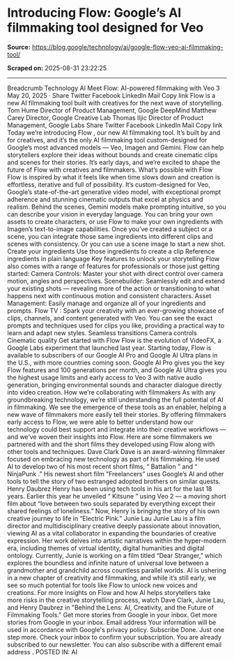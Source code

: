 # Introducing Flow: Google’s AI filmmaking tool designed for Veo

**Source:** https://blog.google/technology/ai/google-flow-veo-ai-filmmaking-tool/

**Scraped on:** 2025-08-31 23:22:25

---

Breadcrumb
Technology
AI
Meet Flow: AI-powered filmmaking with Veo 3
May 20, 2025
·
Share
Twitter
Facebook
LinkedIn
Mail
Copy link
Flow is a new AI filmmaking tool built with creatives for the next wave of storytelling.
Tom Hume
Director of Product Management, Google DeepMind
Matthew Carey
Director, Google Creative Lab
Thomas Iljic
Director of Product Management, Google Labs
Share
Twitter
Facebook
LinkedIn
Mail
Copy link
Today we’re introducing
Flow
, our new AI filmmaking tool.
It’s built by and for creatives, and it’s the only AI filmmaking tool custom-designed for Google’s most advanced models — Veo, Imagen and Gemini. Flow can help storytellers explore their ideas without bounds and create cinematic clips and scenes for their stories. It’s early days, and we’re excited to shape the future of Flow with creatives and filmmakers.
What’s possible with Flow
Flow is inspired by what it feels like when time slows down and creation is effortless, iterative and full of possibility. It’s custom-designed for Veo, Google’s state-of-the-art generative video model, with exceptional prompt adherence and stunning cinematic outputs that excel at physics and realism. Behind the scenes, Gemini models make prompting intuitive, so you can describe your vision in everyday language. You can bring your own assets to create characters, or use Flow to make your own ingredients with Imagen’s text-to-image capabilities.
Once you’ve created a subject or a scene, you can integrate those same ingredients into different clips and scenes with consistency. Or you can use a scene image to start a new shot.
Create your ingredients
Use those ingredients to create a clip
Reference ingredients in plain language
Key features to unlock your storytelling
Flow also comes with a range of features for professionals or those just getting started:
Camera Controls:
Master your shot with direct control over camera motion, angles and perspectives.
Scenebuilder:
Seamlessly edit and extend your existing shots — revealing more of the action or transitioning to what happens next with continuous motion and consistent characters.
Asset Management:
Easily manage and organize all of your ingredients and prompts.
Flow TV
:
Spark your creativity with an ever-growing showcase of clips, channels, and content generated with Veo. You can see the exact prompts and techniques used for clips you like, providing a practical way to learn and adapt new styles.
Seamless transitions
Camera controls
Cinematic quality
Get started with Flow
Flow is the evolution of VideoFX, a Google Labs experiment that launched last year. Starting today, Flow is available to subscribers of our Google AI Pro and Google AI Ultra plans in the U.S., with more countries coming soon.
Google AI Pro gives you the key Flow features and 100 generations per month, and
Google AI Ultra
gives you the highest usage limits and early access to Veo 3 with native audio generation, bringing environmental sounds and character dialogue directly into video creation.
How we’re collaborating with filmmakers
As with any groundbreaking technology, we’re still understanding the full potential of AI in filmmaking. We see the emergence of these tools as an enabler, helping a new wave of filmmakers more easily tell their stories. By offering filmmakers early access to Flow, we were able to better understand how our technology could best support and integrate into their creative workflows — and we’ve woven their insights into Flow. Here are some filmmakers we partnered with and the short films they developed using Flow along with other tools and techniques.
Dave Clark
Dave is an award-winning filmmaker focused on embracing new technology as part of his filmmaking. He used AI to develop two of his most recent short films, “
Battalion
” and “
NinjaPunk
.” His newest short film “Freelancers” uses Google’s AI and other tools to tell the story of two estranged adopted brothers on similar quests.
Henry Daubrez
Henry has been using tech tools in his art for the last 18 years. Earlier this year he unveiled “
Kitsune
” using Veo 2 — a moving short film about “love between two souls separated by everything except their shared feelings of loneliness.” Now, Henry is bringing the story of his own creative journey to life in “Electric Pink.”
Junie Lau
Junie Lau is a film director and multidisciplinary creative deeply passionate about innovation, viewing AI as a vital collaborator in expanding the boundaries of creative expression. Her work delves into artistic narratives within the hyper-modern era, including themes of virtual identity, digital humanities and digital ontology. Currently, Junie is working on a film titled “Dear Stranger,” which explores the boundless and infinite nature of universal love between a grandmother and grandchild across countless parallel worlds.
AI is ushering in a new chapter of creativity and filmmaking, and while it’s still early, we see so much potential for tools like Flow to unlock new voices and creations.
For more insights on Flow and how AI helps storytellers take more risks in the creative storytelling process, watch Dave Clark, Junie Lau, and Henry Daubrez in "Behind the Lens: AI, Creativity, and the Future of Filmmaking Tools."
Get more stories from Google in your inbox.
Get more
stories from Google
in your inbox.
Email address
Your information will be used in accordance with
Google's privacy policy.
Subscribe
Done. Just one step more.
Check your inbox to confirm your subscription.
You are already subscribed to our newsletter.
You can also subscribe with a
different email address
.
POSTED IN:
AI